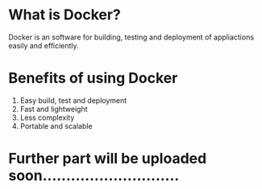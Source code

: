 # What is Docker?

Docker is an software for building, testing and deployment of appliactions easily and efficiently.

# Benefits of using Docker

1. Easy build, test and deployment
2. Fast and lightweight
3. Less complexity
4. Portable and scalable


# Further part will be uploaded soon.............................
